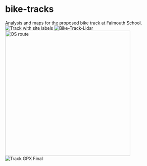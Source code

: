 
# bike-tracks
 
Analysis and maps for the proposed bike track at Falmouth School.
![Track with site labels](https://user-images.githubusercontent.com/22789869/124332879-8055ab80-db8a-11eb-81e0-32a5601caeef.png)
![Bike-Track-Lidar](https://user-images.githubusercontent.com/22789869/124304453-a3b53200-db5b-11eb-8554-59f08c19fa75.png)
<img width="404" alt="OS route" src="https://user-images.githubusercontent.com/22789869/124304458-a4e65f00-db5b-11eb-8337-6092abf9997c.png">
![Track GPX Final](https://user-images.githubusercontent.com/22789869/124304464-a748b900-db5b-11eb-8664-46b41797df86.png)


